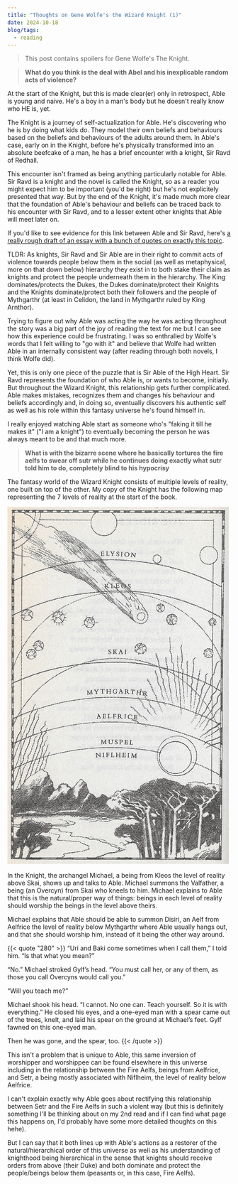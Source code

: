 ```yaml
---
title: "Thoughts on Gene Wolfe's the Wizard Knight (1)"
date: 2024-10-18
blog/tags:
  - reading
---
```


> This post contains spoilers for Gene Wolfe's The Knight.

> **What do you think is the deal with Abel and his inexplicable random acts of violence?**

At the start of the Knight, but this is made clear(er) only in retrospect, Able is young and naive. He's a boy in a man's body but he doesn't really know who HE is, yet.

The Knight is a journey of self-actualization for Able. He's discovering who he is by doing what kids do. They model their own beliefs and behaviours based on the beliefs and behaviours of the adults around them. In Able's case, early on in the Knight, before he's physically transformed into an absolute beefcake of a man, he has a brief encounter with a knight, Sir Ravd of Redhall.

This encounter isn't framed as being anything particularly notable for Able. Sir Ravd is a knight and the novel is called the Knight, so as a reader you might expect him to be important (you'd be right) but he's not explicitely presented that way. But by the end of the Knight, it's made much more clear that the foundation of Able's behaviour and beliefs can be traced back to his encounter with Sir Ravd, and to a lesser extent other knights that Able will meet later on.

If you'd like to see evidence for this link between Able and Sir Ravd, here's [a really rough draft of an essay with a bunch of quotes on exactly this topic](https://strategineer.com/blog/2024-10-17/).

TLDR: As knights, Sir Ravd and Sir Able are in their right to commit acts of violence towards people below them in the social (as well as metaphysical, more on that down below) hierarchy they exist in to both stake their claim as knights and protect the people underneath them in the hierarchy. The King dominates/protects the Dukes, the Dukes dominate/protect their Knights and the Knights dominate/protect both their followers and the people of Mythgarthr (at least in Celidon, the land in Mythgarthr ruled by King Arnthor).

Trying to figure out why Able was acting the way he was acting throughout the story was a big part of the joy of reading the text for me but I can see how this experience could be frustrating. I was so enthralled by Wolfe's words that I felt willing to "go with it" and believe that Wolfe had written Able in an internally consistent way (after reading through both novels, I think Wolfe did).

Yet, this is only one piece of the puzzle that is Sir Able of the High Heart. Sir Ravd represents the foundation of who Able is, or wants to become, initially. But throughout the Wizard Knight, this relationship gets further complicated. Able makes mistakes, recognizes them and changes his behaviour and beliefs accordingly and, in doing so, eventually discovers his authentic self as well as his role within this fantasy universe he's found himself in.

I really enjoyed watching Able start as someone who's "faking it till he makes it" ("I am a knight") to eventually becoming the person he was always meant to be and that much more.

> **What is with the bizarre scene where he basically tortures the fire aelfs to swear off sutr while he continues doing exactly what sutr told him to do, completely blind to his hypocrisy**

The fantasy world of the Wizard Knight consists of multiple levels of reality, one built on top of the other. My copy of the Knight has the following map representing the 7 levels of reality at the start of the book.

![](wizardknightdiagram.jpg)

In the Knight, the archangel Michael, a being from Kleos the level of reality above Skai, shows up and talks to Able. Michael summons the Valfather, a being (an Overcyn) from Skai who kneels to him. Michael explains to Able that this is the natural/proper way of things: beings in each level of reality should worship the beings in the level above theirs.

Michael explains that Able should be able to summon Disiri, an Aelf from Aelfrice the level of reality below Mythgarthr where Able usually hangs out, and that she should worship him, instead of it being the other way around.

{{< quote "280" >}}
“Uri and Baki come sometimes when I call them,” I told him. “Is that what you mean?”

“No.” Michael stroked Gylf’s head. “You must call her, or any of them, as those you call Overcyns would call you.”

“Will you teach me?”

Michael shook his head. “I cannot. No one can. Teach yourself. So it is with everything.” He closed his eyes, and a one-eyed man with a spear came out of the trees, knelt, and laid his spear on the ground at Michael’s feet. Gylf fawned on this one-eyed man.

Then he was gone, and the spear, too.
{{< /quote >}}

This isn't a problem that is unique to Able, this same inversion of worshipper and worshippee can be found elsewhere in this universe including in the relationship between the Fire Aelfs, beings from Aelfrice, and Setr, a being mostly associated with Niflheim, the level of reality below Aelfrice.

I can't explain exactly why Able goes about rectifying this relationship between Setr and the Fire Aelfs in such a violent way (but this is definitely something I'll be thinking about on my 2nd read and if I can find what page this happens on, I'd probably have some more detailed thoughts on this hehe).

But I can say that it both lines up with Able's actions as a restorer of the natural/hierarchical order of this universe as well as his understanding of knighthood being hierarchical in the sense that knights should receive orders from above (their Duke) and both dominate and protect the people/beings below them (peasants or, in this case, Fire Aelfs).

